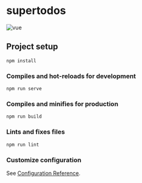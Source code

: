 # supertodos

![vue](https://user-images.githubusercontent.com/1248071/182042801-946aed31-68e2-4524-89cc-799f6d7bc542.png)


## Project setup
```
npm install
```

### Compiles and hot-reloads for development
```
npm run serve
```

### Compiles and minifies for production
```
npm run build
```

### Lints and fixes files
```
npm run lint
```

### Customize configuration
See [Configuration Reference](https://cli.vuejs.org/config/).
